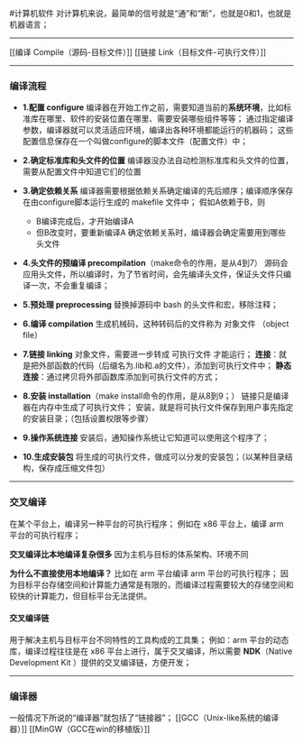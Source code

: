 #计算机软件
对计算机来说，最简单的信号就是“通”和“断”，也就是0和1，也就是机器语言；
***
[[编译 Compile（源码-目标文件）]]
[[链接 Link（目标文件-可执行文件）]]
***
### 编译流程
-   **1.配置 configure**
    编译器在开始工作之前，需要知道当前的**系统环境**，比如标准库在哪里、软件的安装位置在哪里、需要安装哪些组件等等；
    通过指定编译参数，编译器就可以灵活适应环境，编译出各种环境都能运行的机器码；
    这些配置信息保存在一个叫做configure的脚本文件（配置文件）中；
    
-   **2.确定标准库和头文件的位置**
    编译器没办法自动检测标准库和头文件的位置，需要从配置文件中知道它们的位置
    
-   **3.确定依赖关系**
    编译器需要根据依赖关系确定编译的先后顺序；编译顺序保存在由configure脚本运行生成的 makefile 文件中；
    假如A依赖于B，则
    -   B编译完成后，才开始编译A
    -   但B改变时，要重新编译A
    确定依赖关系时，编译器会确定需要用到哪些头文件
    
-   **4.头文件的预编译 precompilation**（make命令的作用，是从4到7）
    源码会应用头文件，所以编译时，为了节省时间，会先编译头文件，保证头文件只编译一次，不会重复编译；
    
-   **5.预处理 preprocessing**
    替换掉源码中 bash 的头文件和宏，移除注释；
    
-   **6.编译 compilation**
    生成机械码，这种转码后的文件称为 对象文件 （object file）
    
-   **7.链接 linking**
	对象文件，需要进一步转成 可执行文件 才能运行；
	**连接**：就是把外部函数的代码（后缀名为.lib和.a的文件），添加到可执行文件中；
	**静态连接**：通过拷贝将外部函数库添加到可执行文件的方式；
	
-   **8.安装 installation**（make install命令的作用，是从8到9；）
    链接只是编译器在内存中生成了可执行文件；
    安装，就是将可执行文件保存到用户事先指定的安装目录；（包括设置权限等步骤）
    
-   **9.操作系统连接**
    安装后，通知操作系统让它知道可以使用这个程序了；
    
-   **10.生成安装包**
    将生成的可执行文件，做成可以分发的安装包；（以某种目录结构，保存成压缩文件包）

***

### 交叉编译
在某个平台上，编译另一种平台的可执行程序；
例如在 x86 平台上，编译 arm 平台的可执行程序；

**交叉编译比本地编译复杂很多**
因为主机与目标的体系架构、环境不同

**为什么不直接使用本地编译？**
比如在 arm 平台编译 arm 平台的可执行程序；
因为目标平台存储空间和计算能力通常是有限的，而编译过程需要较大的存储空间和较快的计算能力，但目标平台无法提供。

#### 交叉编译链
用于解决主机与目标平台不同特性的工具构成的工具集；
例如：arm 平台的动态库，编译过程往往是在 x86 平台上进行，属于交叉编译，所以需要 **NDK**（Native Development Kit ）提供的交叉编译链，方便开发；

***

### 编译器
一般情况下所说的“编译器”就包括了“链接器”；
[[GCC（Unix-like系统的编译器）]]
[[MinGW（GCC在win的移植版）]]
